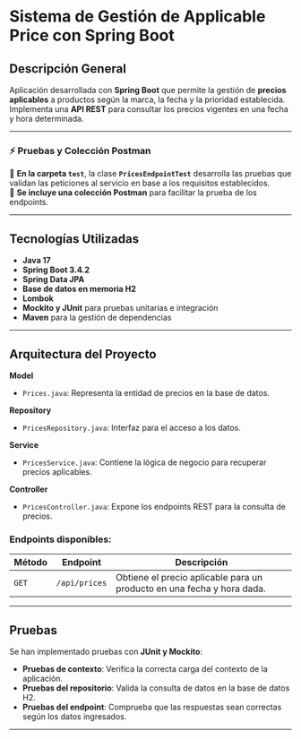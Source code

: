 # Sistema de Gestión de Applicable Price con Spring Boot

##  Descripción General
Aplicación desarrollada con **Spring Boot** que permite la gestión de **precios aplicables** a productos según la marca, la fecha y la prioridad establecida.  
Implementa una **API REST** para consultar los precios vigentes en una fecha y hora determinada.  

---

### ⚡ **Pruebas y Colección Postman**
📂 **En la carpeta `test`**, la clase **`PricesEndpointTest`** desarrolla las pruebas que validan las peticiones al servicio en base a los requisitos establecidos.  
📌 **Se incluye una colección Postman** para facilitar la prueba de los endpoints.  

---

##  Tecnologías Utilizadas
- **Java 17**
- **Spring Boot 3.4.2**
- **Spring Data JPA**
- **Base de datos en memoria H2**
- **Lombok**
- **Mockito y JUnit** para pruebas unitarias e integración
- **Maven** para la gestión de dependencias

---

##  Arquitectura del Proyecto
 **Model**  
   - `Prices.java`: Representa la entidad de precios en la base de datos.  

 **Repository**  
   - `PricesRepository.java`: Interfaz para el acceso a los datos.  

 **Service**  
   - `PricesService.java`: Contiene la lógica de negocio para recuperar precios aplicables.  

 **Controller**  
   - `PricesController.java`: Expone los endpoints REST para la consulta de precios.  

### Endpoints disponibles:
| Método | Endpoint        | Descripción |
|--------|---------------|-------------|
| `GET`  | `/api/prices` | Obtiene el precio aplicable para un producto en una fecha y hora dada. |

---

##  Pruebas
Se han implementado pruebas con **JUnit y Mockito**:

- **Pruebas de contexto**: Verifica la correcta carga del contexto de la aplicación.
- **Pruebas del repositorio**: Valida la consulta de datos en la base de datos H2.
- **Pruebas del endpoint**: Comprueba que las respuestas sean correctas según los datos ingresados.

---
